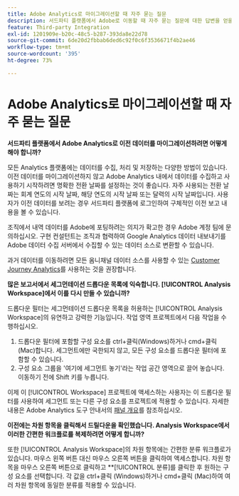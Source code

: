 ```yaml
---
title: Adobe Analytics로 마이그레이션할 때 자주 묻는 질문
description: 서드파티 플랫폼에서 Adobe로 이동할 때 자주 묻는 질문에 대한 답변을 얻을 수 있습니다.
feature: Third-party Integration
exl-id: 1201909e-b20c-48c5-b287-393da8e22d78
source-git-commit: 6de20d2fbbab6ded6c92f0c6f3536671f4b2ae46
workflow-type: tm+mt
source-wordcount: '395'
ht-degree: 73%

---
```


# Adobe Analytics로 마이그레이션할 때 자주 묻는 질문

**서드파티 플랫폼에서 Adobe Analytics로 이전 데이터를 마이그레이션하려면 어떻게 해야 합니까?**

모든 Analytics 플랫폼에는 데이터를 수집, 처리 및 저장하는 다양한 방법이 있습니다. 이전 데이터를 마이그레이션하지 않고 Adobe Analytics 내에서 데이터를 수집하고 사용하기 시작하려면 명확한 전환 날짜를 설정하는 것이 좋습니다. 자주 사용되는 전환 날짜는 회계 연도의 시작 날짜, 해당 연도의 시작 날짜 또는 달력의 시작 날짜입니다. 사용자가 이전 데이터를 보려는 경우 서드파티 플랫폼에 로그인하여 구체적인 이전 보고 내용을 볼 수 있습니다.

조직에서 내역 데이터를 Adobe에 포팅하려는 의지가 확고한 경우 Adobe 계정 팀에 문의하십시오. 구현 컨설턴트는 조직과 협력하여 Google Analytics 데이터 내보내기를 Adobe 데이터 수집 서버에서 수집할 수 있는 데이터 소스로 변환할 수 있습니다.

과거 데이터를 이동하려면 모든 옴니채널 데이터 소스를 사용할 수 있는 [Customer Journey Analytics](https://experienceleague.adobe.com/docs/analytics-platform/using/cja-overview/cja-overview.html)를 사용하는 것을 권장합니다.

**많은 보고서에서 세그먼테이션 드롭다운 목록에 익숙합니다. [!UICONTROL Analysis Workspace]에서 이를 다시 만들 수 있습니까?**

드롭다운 필터는 세그먼테이션 드롭다운 목록을 허용하는 [!UICONTROL Analysis Workspace]의 유연하고 강력한 기능입니다. 작업 영역 프로젝트에서 다음 작업을 수행하십시오.

1. 드롭다운 필터에 포함할 구성 요소를 ctrl+클릭(Windows)하거나 cmd+클릭(Mac)합니다. 세그먼트에만 국한되지 않고, 모든 구성 요소를 드롭다운 필터에 포함할 수 있습니다.
2. 구성 요소 그룹을 &#39;여기에 세그먼트 놓기&#39;라는 작업 공간 영역으로 끌어 놓습니다. 이동하기 전에 Shift 키를 누릅니다.

이제 이 [!UICONTROL Workspace] 프로젝트에 액세스하는 사용자는 이 드롭다운 필터를 사용하여 세그먼트 또는 다른 구성 요소를 프로젝트에 적용할 수 있습니다. 자세한 내용은 Adobe Analytics 도구 안내서의 [패널 개요](/help/analyze/analysis-workspace/c-panels/panels.md)를 참조하십시오.

**이전에는 차원 항목을 클릭해서 드릴다운을 확인했습니다. Analysis Workspace에서 이러한 간편한 워크플로를 복제하려면 어떻게 합니까?**

또한 [!UICONTROL Analysis Workspace]의 차원 항목에는 간편한 분류 워크플로가 있습니다. 마우스 왼쪽 버튼 대신 마우스 오른쪽 버튼을 클릭하여 액세스합니다. 차원 항목을 마우스 오른쪽 버튼으로 클릭하고 **[!UICONTROL 분류]를 클릭한 후 원하는 구성 요소를 선택합니다. 각 값을 ctrl+클릭 (Windows)하거나 cmd+클릭 (Mac)하여 여러 차원 항목에 동일한 분류를 적용할 수 있습니다.
